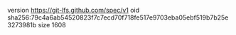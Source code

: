 version https://git-lfs.github.com/spec/v1
oid sha256:79c4a6ab54520823f7c7ecd70f718fe517e9703eba05ebf519b7b25e3273981b
size 1608
